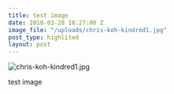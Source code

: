 ```yaml
---
title: test image
date: 2018-03-28 18:27:00 Z
image_file: "/uploads/chris-koh-kindred1.jpg"
post_type: highlited
layout: post
---
```


![chris-koh-kindred1.jpg](/uploads/chris-koh-kindred1.jpg)

test image